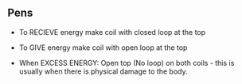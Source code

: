## Pens 

* To RECIEVE energy make coil with closed loop at the top

* To GIVE energy make coil with open loop at the top

* When EXCESS ENERGY: Open top (No loop) on both coils -  this is usually when there is physical damage to the body.


